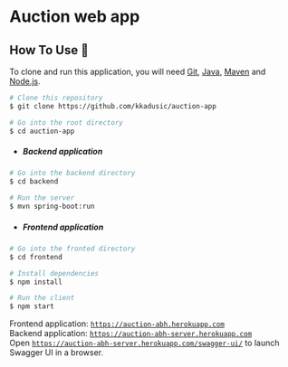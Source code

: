 # Auction web app

## How To Use :wrench:

To clone and run this application, you will need [Git](https://git-scm.com), [Java](https://www.oracle.com/java/technologies/javase-downloads.html),
[Maven](https://maven.apache.org/download.cgi) and [Node.js](https://nodejs.org/en/download/).

```bash
# Clone this repository
$ git clone https://github.com/kkadusic/auction-app

# Go into the root directory
$ cd auction-app
```

- ##### Backend application
```bash
# Go into the backend directory
$ cd backend

# Run the server
$ mvn spring-boot:run
```

- ##### Frontend application
```bash
# Go into the fronted directory
$ cd frontend

# Install dependencies
$ npm install

# Run the client
$ npm start
```

Frontend application: [`https://auction-abh.herokuapp.com`](https://auction-abh.herokuapp.com/) <br>
Backend application: [`https://auction-abh-server.herokuapp.com`](https://auction-abh-server.herokuapp.com/) <br>
Open [`https://auction-abh-server.herokuapp.com/swagger-ui/`](https://auction-abh-server.herokuapp.com/swagger-ui/) to launch Swagger UI in a browser.
